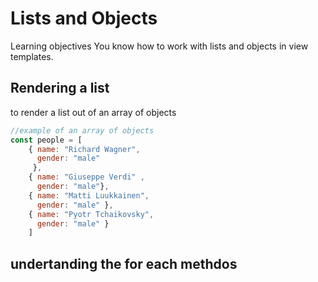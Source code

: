 # Lists and Objects

Learning objectives
You know how to work with lists and objects in view templates.


## Rendering a list

to render a list out of an array of objects 

``` js
//example of an array of objects
const people = [
    { name: "Richard Wagner",
      gender: "male"
     },
    { name: "Giuseppe Verdi" ,
      gender: "male"},
    { name: "Matti Luukkainen",
      gender: "male" },
    { name: "Pyotr Tchaikovsky",
      gender: "male" }
    ]
```

## undertanding the for each methdos 